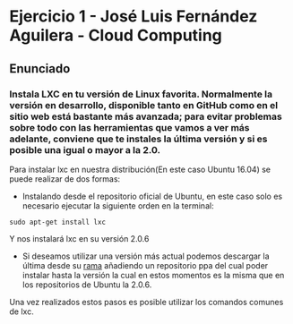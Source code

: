 # Ejercicio 1 - José Luis Fernández Aguilera - Cloud Computing
## Enunciado
### Instala LXC en tu versión de Linux favorita. Normalmente la versión en desarrollo, disponible tanto en GitHub como en el sitio web está bastante más avanzada; para evitar problemas sobre todo con las herramientas que vamos a ver más adelante, conviene que te instales la última versión y si es posible una igual o mayor a la 2.0.

Para instalar lxc en nuestra distribución(En este caso Ubuntu 16.04) se puede realizar de dos formas:
* Instalando desde el repositorio oficial de Ubuntu, en este caso solo es necesario ejecutar la siguiente orden en la terminal:
```
sudo apt-get install lxc
```
Y nos instalará lxc en su versión 2.0.6

* Si deseamos utilizar una versión más actual podemos descargar la última desde su [rama](https://launchpad.net/~ubuntu-lxc/+archive/ubuntu/lxc-git-master) añadiendo un repositorio ppa del cual poder instalar hasta la versión la cual en estos momentos es la misma que en los repositorios de Ubuntu la 2.0.6.

Una vez realizados estos pasos es posible utilizar los comandos comunes de lxc.
